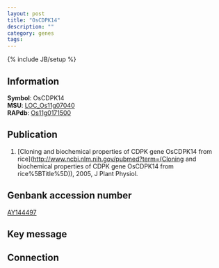 ```yaml
---
layout: post
title: "OsCDPK14"
description: ""
category: genes
tags: 
---
```

{% include JB/setup %}

## Information
__Symbol__: OsCDPK14  
__MSU__: [LOC_Os11g07040](http://rice.plantbiology.msu.edu/cgi-bin/ORF_infopage.cgi?orf=LOC_Os11g07040)  
__RAPdb__: [Os11g0171500](http://rapdb.dna.affrc.go.jp/viewer/gbrowse_details/irgsp1?name=Os11g0171500)  

## Publication
1. [Cloning and biochemical properties of CDPK gene OsCDPK14 from rice](http://www.ncbi.nlm.nih.gov/pubmed?term=(Cloning and biochemical properties of CDPK gene OsCDPK14 from rice%5BTitle%5D)), 2005, J Plant Physiol.

## Genbank accession number
[AY144497](http://www.ncbi.nlm.nih.gov/nuccore/AY144497)

## Key message

## Connection


